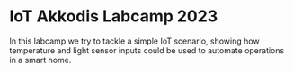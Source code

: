 # IoT Akkodis Labcamp 2023
In this labcamp we try to tackle a simple IoT scenario, showing how temperature and light sensor inputs could be used to automate operations in a smart home.
